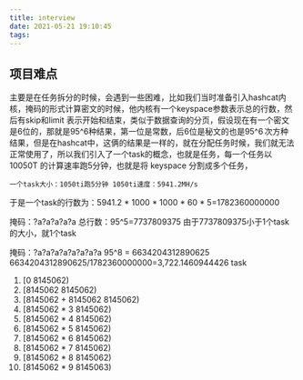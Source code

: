 ```yaml
---
title: interview
date: 2021-05-21 19:10:45
tags:
---
```


## 项目难点

主要是在任务拆分的时候，会遇到一些困难，比如我们当时准备引入hashcat内核，掩码的形式计算密文的时候，他内核有一个keyspace参数表示总的行数，然后有skip和limit 表示开始和结束，类似于数据查询的分页，假设现在有一个密文是6位的，那就是95^6种结果，第一位是常数，后6位是秘文的也是95^6 次方种结果，但是在hashcat中，这俩的结果是一样的，就在分配任务时候，我们就无法正常使用了，所以我们引入了一个task的概念，也就是任务，每一个任务以 10050T 的计算速率跑5分钟，也就是将 keyspace 分割成多个任务，

`一个task大小：1050ti跑5分钟 1050ti速度：5941.2MH/s`

于是一个task的行数为：5941.2 * 1000 * 1000 * 60 * 5=1782360000000

掩码：?a?a?a?a?a 总行数：95^5=7737809375 由于7737809375小于1个task的大小，就1个task

掩码：?a?a?a?a?a?a?a?a 95^8 = 6634204312890625 6634204312890625/1782360000000=3,722.1460944426 task

1. [0 8145062) 
2. [8145062 8145062) 
3. [8145062 + 8145062 8145062)
4. [8145062 * 3 8145062)
5. [8145062  *  4 8145062)
6. [8145062  *  5 8145062)
7. [8145062  *  6 8145062)
8. [8145062  *  7 8145062)
9. [8145062  *  8 8145062)
10. [8145062  *  9 8145063)

